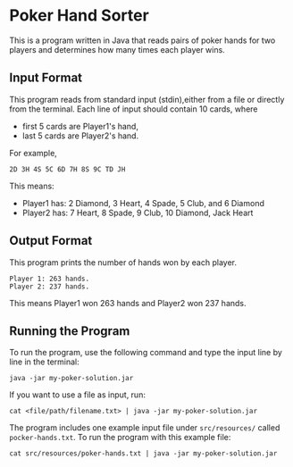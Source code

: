 # Poker Hand Sorter

This is a program written in Java that reads pairs of poker hands for two players and determines how many times each player wins.

## Input Format
This program reads from standard input (stdin),either from a file or directly from the terminal. 
Each line of input should contain 10 cards, where 
- first 5 cards are Player1's hand, 
- last 5 cards are Player2's hand. 

For example,

```agsl
2D 3H 4S 5C 6D 7H 8S 9C TD JH
```
This means: 
- Player1 has: 2 Diamond, 3 Heart, 4 Spade, 5 Club, and 6 Diamond
- Player2 has: 7 Heart, 8 Spade, 9 Club, 10 Diamond, Jack Heart
 
## Output Format

This program prints the number of hands won by each player.

```agsl
Player 1: 263 hands.
Player 2: 237 hands. 
```
This means Player1 won 263 hands and Player2 won 237 hands.

## Running the Program
To run the program, use the following command and type the input line by line in the terminal:  
```agsl
java -jar my-poker-solution.jar
```
If you want to use a file as input, run: 
```agsl
cat <file/path/filename.txt> | java -jar my-poker-solution.jar
```
The program includes one example input file under `src/resources/` called `pocker-hands.txt`. To run the program with this example file: 
```agsl
cat src/resources/poker-hands.txt | java -jar my-poker-solution.jar
```


